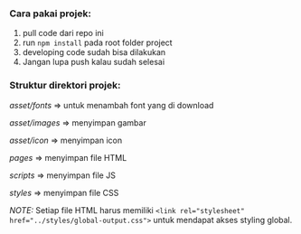 
### Cara pakai projek:

1. pull code dari repo ini
2. run `npm install` pada root folder project
3. developing code sudah bisa dilakukan
4. Jangan lupa push kalau sudah selesai

### Struktur direktori projek:
*asset/fonts*  => untuk menambah font yang di download

*asset/images* => menyimpan gambar

*asset/icon*   => menyimpan icon

*pages*   => menyimpan file HTML

*scripts* => menyimpan file JS

*styles*  => menyimpan file CSS


*NOTE:* Setiap file HTML harus memiliki `<link rel="stylesheet" href="../styles/global-output.css">` untuk mendapat akses styling global.